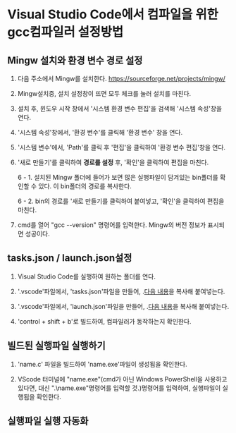 # Visual Studio Code에서 컴파일을 위한 gcc컴파일러 설정방법

## Mingw 설치와 환경 변수 경로 설정

1. 다음 주소에서 Mingw를 설치한다.
https://sourceforge.net/projects/mingw/

2. Mingw설치중, 설치 설정창이 뜨면 모두 체크를 눌러 설치를 마친다.

3. 설치 후, 윈도우 시작 창에서 '시스템 환경 변수 편집'을 검색해 '시스템 속성'창을 연다.

4. '시스템 속성'창에서, '환경 변수'를 클릭해 '환경 변수' 창을 연다.

5. '시스템 변수'에서, 'Path'를 클릭 후 '편집'을 클릭하여 '환경 변수 편집'창을 연다.

6. '새로 만들기'를 클릭하여 **경로를 설정** 후, '확인'을 클릭하여 편집을 마친다.

   6 - 1. 설치된 Mingw 폴더에 들어가 보면 많은 실행파일이 담겨있는 bin폴더를 확인할 수 있다. 이 bin폴더의 경로를 복사한다. 

   6 - 2. bin의 경로를 '새로 만들기를 클릭하여 붙여넣고, '확인'을 클릭하여 편집을 마친다. 

7. cmd를 열어 "gcc --version" 명령어를 입력한다. Mingw의 버전 정보가 표시되면 성공이다.


## tasks.json / launch.json설정

1. Visual Studio Code를 실행하여 원하는 폴더를 연다.

2. '.vscode'파일에서, 'tasks.json'파일을 만들어, .[다음 내용](https://github.com/BaeGakKyeong/setting-gcc-for-VScode/blob/main/tasks.json, "tasks.json")을 복사해 붙여넣는다.

3. '.vscode'파일에서, 'launch.json'파일을 만들어, .[다음 내용](https://github.com/BaeGakKyeong/setting-gcc-for-VScode/blob/main/launch.json, "launch.json")을 복사해 붙여넣는다.

4. 'control + shift + b'로 빌드하여, 컴파일러가 동작하는지 확인한다.


## 빌드된 실행파일 실행하기

1. 'name.c' 파일을 빌드하여 'name.exe'파일이 생성됨을 확인한다.

2. VScode 터미널에 "name.exe"(cmd가 아닌 Windows PowerShell을 사용하고 있다면, 대신 ".\name.exe"명령어를 입력할 것.)명령어를 입력하여, 실행파일이 실행됨을 확인한다.


## 실행파일 실행 자동화

